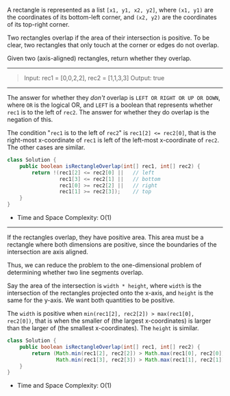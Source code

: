 A rectangle is represented as a list `[x1, y1, x2, y2]`, where `(x1, y1)` are the coordinates of its bottom-left corner, and `(x2, y2)` are the coordinates of its top-right corner.

Two rectangles overlap if the area of their intersection is positive.  To be clear, two rectangles that only touch at the corner or edges do not overlap.

Given two (axis-aligned) rectangles, return whether they overlap.

---

> Input: rec1 = [0,0,2,2], rec2 = [1,1,3,3]
> Output: true

---

The answer for whether they *don't* overlap is `LEFT OR RIGHT OR UP OR DOWN`, where `OR` is the logical OR, and `LEFT` is a boolean that represents whether `rec1` is to the left of `rec2`. The answer for whether they do overlap is the negation of this.

The condition "`rec1` is to the left of `rec2`" is `rec1[2] <= rec2[0]`, that is the right-most x-coordinate of `rec1` is left of the left-most x-coordinate of `rec2`. The other cases are similar.

```JAVA
class Solution {
    public boolean isRectangleOverlap(int[] rec1, int[] rec2) {
        return !(rec1[2] <= rec2[0] ||   // left
                 rec1[3] <= rec2[1] ||   // bottom
                 rec1[0] >= rec2[2] ||   // right
                 rec1[1] >= rec2[3]);    // top
    }
}
```

- Time and Space Complexity: O(1)

---

If the rectangles overlap, they have positive area. This area must be a rectangle where both dimensions are positive, since the boundaries of the intersection are axis aligned.

Thus, we can reduce the problem to the one-dimensional problem of determining whether two line segments overlap.

Say the area of the intersection is `width * height`, where `width` is the intersection of the rectangles projected onto the x-axis, and `height` is the same for the y-axis. We want both quantities to be positive.

The `width` is positive when `min(rec1[2], rec2[2]) > max(rec1[0], rec2[0])`, that is when the smaller of (the largest x-coordinates) is larger than the larger of (the smallest x-coordinates). The `height` is similar.

```JAVA
class Solution {
    public boolean isRectangleOverlap(int[] rec1, int[] rec2) {
        return (Math.min(rec1[2], rec2[2]) > Math.max(rec1[0], rec2[0]) && // width > 0
                Math.min(rec1[3], rec2[3]) > Math.max(rec1[1], rec2[1]));  // height > 0
    }
}
```

- Time and Space Complexity: O(1)

